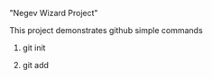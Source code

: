 "Negev Wizard Project" 

This project demonstrates github simple commands

1. git init

2. git add <some new or modified file>